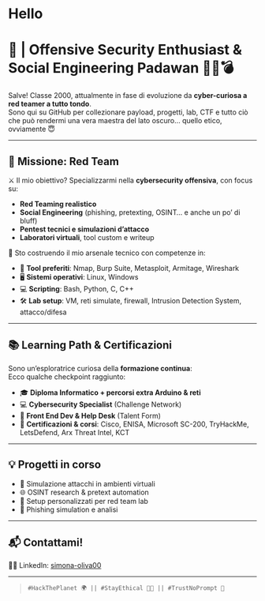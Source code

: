 # Hello
# 👾 | Offensive Security Enthusiast & Social Engineering Padawan 🕵️‍♀️💣

Salve! Classe 2000, attualmente in fase di evoluzione da **cyber-curiosa a red teamer a tutto tondo**.  
Sono qui su GitHub per collezionare payload, progetti, lab, CTF e tutto ciò che può rendermi una vera maestra del lato oscuro… quello etico, ovviamente 😇

---

## 🎯 Missione: Red Team

⚔️ Il mio obiettivo? Specializzarmi nella **cybersecurity offensiva**, con focus su:

- **Red Teaming realistico**
- **Social Engineering** (phishing, pretexting, OSINT… e anche un po’ di bluff)
- **Pentest tecnici e simulazioni d’attacco**
- **Laboratori virtuali**, tool custom e writeup

🔐 Sto costruendo il mio arsenale tecnico con competenze in:

- 🧰 **Tool preferiti**: Nmap, Burp Suite, Metasploit, Armitage, Wireshark
- 🖥️ **Sistemi operativi**: Linux, Windows
- 💻 **Scripting**: Bash, Python, C, C++
- 🛠️ **Lab setup**: VM, reti simulate, firewall, Intrusion Detection System, attacco/difesa

---

## 📚 Learning Path & Certificazioni

Sono un’esploratrice curiosa della **formazione continua**:  
Ecco qualche checkpoint raggiunto:

- 🎓 **Diploma Informatico + percorsi extra Arduino & reti**
- 💻​ **Cybersecurity Specialist** (Challenge Network)
- 🧱 **Front End Dev & Help Desk** (Talent Form)
- 🧠 **Certificazioni & corsi**: Cisco, ENISA, Microsoft SC-200, TryHackMe, LetsDefend, Arx Threat Intel, KCT

---

## 💡 Progetti in corso

- 🔧 Simulazione attacchi in ambienti virtuali
- 🌐 OSINT research & pretext automation
- 📡 Setup personalizzati per red team lab
- 🧪 Phishing simulation e analisi

---

## 📬 Contattami!

👩‍💼 LinkedIn: [simona-oliva00](https://www.linkedin.com/in/simona-oliva00)  

---

> `#HackThePlanet 🌍 || #StayEthical 🧑‍💻 || #TrustNoPrompt 🤖`

